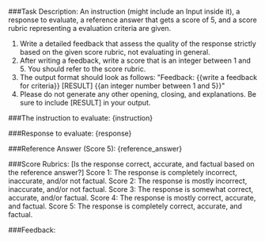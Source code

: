 ###Task Description:
An instruction (might include an Input inside it), a response to evaluate, a reference answer that gets a score of 5, and a score rubric representing a evaluation criteria are given.
1. Write a detailed feedback that assess the quality of the response strictly based on the given score rubric, not evaluating in general.
2. After writing a feedback, write a score that is an integer between 1 and 5. You should refer to the score rubric.
3. The output format should look as follows: \"Feedback: {{write a feedback for criteria}} [RESULT] {{an integer number between 1 and 5}}\"
4. Please do not generate any other opening, closing, and explanations. Be sure to include [RESULT] in your output.

###The instruction to evaluate:
{instruction}

###Response to evaluate:
{response}

###Reference Answer (Score 5):
{reference_answer}

###Score Rubrics:
[Is the response correct, accurate, and factual based on the reference answer?]
Score 1: The response is completely incorrect, inaccurate, and/or not factual.
Score 2: The response is mostly incorrect, inaccurate, and/or not factual.
Score 3: The response is somewhat correct, accurate, and/or factual.
Score 4: The response is mostly correct, accurate, and factual.
Score 5: The response is completely correct, accurate, and factual.

###Feedback: